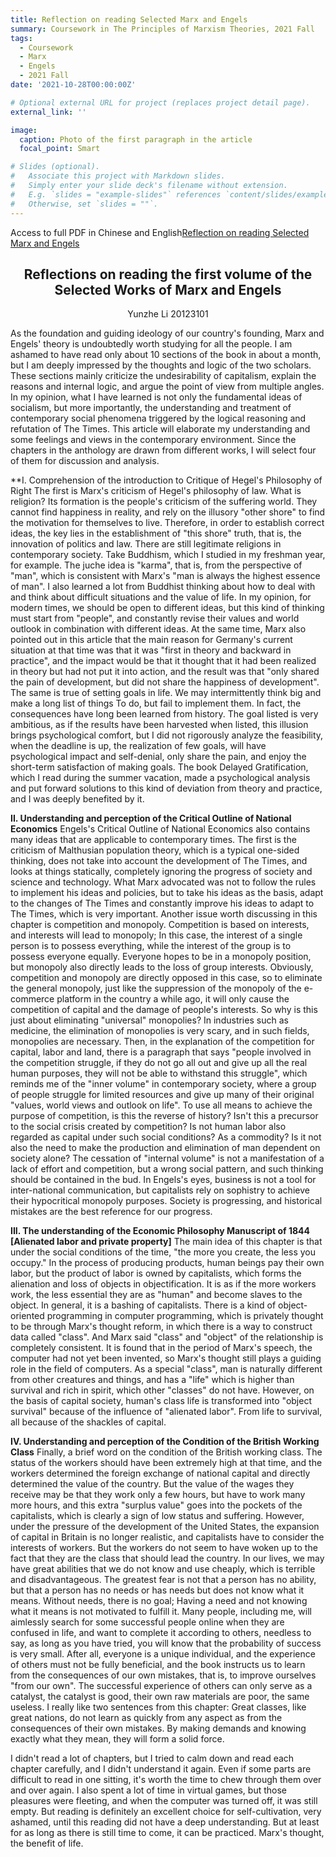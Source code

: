 ```yaml
---
title: Reflection on reading Selected Marx and Engels
summary: Coursework in The Principles of Marxism Theories, 2021 Fall
tags:
  - Coursework
  - Marx
  - Engels
  - 2021 Fall
date: '2021-10-28T00:00:00Z'

# Optional external URL for project (replaces project detail page).
external_link: ''

image:
  caption: Photo of the first paragraph in the article
  focal_point: Smart

# Slides (optional).
#   Associate this project with Markdown slides.
#   Simply enter your slide deck's filename without extension.
#   E.g. `slides = "example-slides"` references `content/slides/example-slides.md`.
#   Otherwise, set `slides = ""`.
---
```

Access to full PDF in Chinese and English[Reflection on reading Selected Marx and Engels](./Reflection%20on%20reading%20Selected%20Marx%20and%20Engels.pdf)

<h2><center>Reflections on reading the first volume of the Selected Works of Marx and Engels</center></h2>
<center>Yunzhe Li 20123101</center>

As the foundation and guiding ideology of our country's founding, Marx and Engels' theory is undoubtedly worth studying for all the people. I am ashamed to have read only about 10 sections of the book in about a month, but I am deeply impressed by the thoughts and logic of the two scholars. These sections mainly criticize the undesirability of capitalism, explain the reasons and internal logic, and argue the point of view from multiple angles. In my opinion, what I have learned is not only the fundamental ideas of socialism, but more importantly, the understanding and treatment of contemporary social phenomena triggered by the logical reasoning and refutation of The Times. This article will elaborate my understanding and some feelings and views in the contemporary environment. Since the chapters in the anthology are drawn from different works, I will select four of them for discussion and analysis.

**I. Comprehension of the introduction to Critique of Hegel's Philosophy of Right
The first is Marx's criticism of Hegel's philosophy of law. What is religion? Its formation is the people's criticism of the suffering world. They cannot find happiness in reality, and rely on the illusory "other shore" to find the motivation for themselves to live. Therefore, in order to establish correct ideas, the key lies in the establishment of "this shore" truth, that is, the innovation of politics and law. There are still legitimate religions in contemporary society. Take Buddhism, which I studied in my freshman year, for example. The juche idea is "karma", that is, from the perspective of "man", which is consistent with Marx's "man is always the highest essence of man". I also learned a lot from Buddhist thinking about how to deal with and think about difficult situations and the value of life. In my opinion, for modern times, we should be open to different ideas, but this kind of thinking must start from "people", and constantly revise their values and world outlook in combination with different ideas.
At the same time, Marx also pointed out in this article that the main reason for Germany's current situation at that time was that it was "first in theory and backward in practice", and the impact would be that it thought that it had been realized in theory but had not put it into action, and the result was that "only shared the pain of development, but did not share the happiness of development". The same is true of setting goals in life. We may intermittently think big and make a long list of things To do, but fail to implement them. In fact, the consequences have long been learned from history. The goal listed is very ambitious, as if the results have been harvested when listed, this illusion brings psychological comfort, but I did not rigorously analyze the feasibility, when the deadline is up, the realization of few goals, will have psychological impact and self-denial, only share the pain, and enjoy the short-term satisfaction of making goals. The book Delayed Gratification, which I read during the summer vacation, made a psychological analysis and put forward solutions to this kind of deviation from theory and practice, and I was deeply benefited by it.

**II. Understanding and perception of the Critical Outline of National Economics**
Engels's Critical Outline of National Economics also contains many ideas that are applicable to contemporary times. The first is the criticism of Malthusian population theory, which is a typical one-sided thinking, does not take into account the development of The Times, and looks at things statically, completely ignoring the progress of society and science and technology. What Marx advocated was not to follow the rules to implement his ideas and policies, but to take his ideas as the basis, adapt to the changes of The Times and constantly improve his ideas to adapt to The Times, which is very important.
Another issue worth discussing in this chapter is competition and monopoly. Competition is based on interests, and interests will lead to monopoly; In this case, the interest of a single person is to possess everything, while the interest of the group is to possess everyone equally. Everyone hopes to be in a monopoly position, but monopoly also directly leads to the loss of group interests. Obviously, competition and monopoly are directly opposed in this case, so to eliminate the general monopoly, just like the suppression of the monopoly of the e-commerce platform in the country a while ago, it will only cause the competition of capital and the damage of people's interests. So why is this just about eliminating "universal" monopolies? In industries such as medicine, the elimination of monopolies is very scary, and in such fields, monopolies are necessary.
Then, in the explanation of the competition for capital, labor and land, there is a paragraph that says "people involved in the competition struggle, if they do not go all out and give up all the real human purposes, they will not be able to withstand this struggle", which reminds me of the "inner volume" in contemporary society, where a group of people struggle for limited resources and give up many of their original "values, world views and outlook on life". To use all means to achieve the purpose of competition, is this the reverse of history? Isn't this a precursor to the social crisis created by competition? Is not human labor also regarded as capital under such social conditions? As a commodity? Is it not also the need to make the production and elimination of man dependent on society alone? The cessation of "internal volume" is not a manifestation of a lack of effort and competition, but a wrong social pattern, and such thinking should be contained in the bud.
In Engels's eyes, business is not a tool for inter-national communication, but capitalists rely on sophistry to achieve their hypocritical monopoly purposes. Society is progressing, and historical mistakes are the best reference for our progress.

**III. The understanding of the Economic Philosophy Manuscript of 1844 [Alienated labor and private property]**
The main idea of this chapter is that under the social conditions of the time, "the more you create, the less you occupy." In the process of producing products, human beings pay their own labor, but the product of labor is owned by capitalists, which forms the alienation and loss of objects in objectification. It is as if the more workers work, the less essential they are as "human" and become slaves to the object. In general, it is a bashing of capitalists.
There is a kind of object-oriented programming in computer programming, which is privately thought to be through Marx's thought reform, in which there is a way to construct data called "class". And Marx said "class" and "object" of the relationship is completely consistent. It is found that in the period of Marx's speech, the computer had not yet been invented, so Marx's thought still plays a guiding role in the field of computers.
As a special "class", man is naturally different from other creatures and things, and has a "life" which is higher than survival and rich in spirit, which other "classes" do not have. However, on the basis of capital society, human's class life is transformed into "object survival" because of the influence of "alienated labor". From life to survival, all because of the shackles of capital.

**IV. Understanding and perception of the Condition of the British Working Class**
Finally, a brief word on the condition of the British working class. The status of the workers should have been extremely high at that time, and the workers determined the foreign exchange of national capital and directly determined the value of the country. But the value of the wages they receive may be that they work only a few hours, but have to work many more hours, and this extra "surplus value" goes into the pockets of the capitalists, which is clearly a sign of low status and suffering.
However, under the pressure of the development of the United States, the expansion of capital in Britain is no longer realistic, and capitalists have to consider the interests of workers. But the workers do not seem to have woken up to the fact that they are the class that should lead the country.
In our lives, we may have great abilities that we do not know and use cheaply, which is terrible and disadvantageous. The greatest fear is not that a person has no ability, but that a person has no needs or has needs but does not know what it means. Without needs, there is no goal; Having a need and not knowing what it means is not motivated to fulfill it. Many people, including me, will aimlessly search for some successful people online when they are confused in life, and want to complete it according to others, needless to say, as long as you have tried, you will know that the probability of success is very small. After all, everyone is a unique individual, and the experience of others must not be fully beneficial, and the book instructs us to learn from the consequences of our own mistakes, that is, to improve ourselves "from our own". The successful experience of others can only serve as a catalyst, the catalyst is good, their own raw materials are poor, the same useless.
I really like two sentences from this chapter:
Great classes, like great nations, do not learn as quickly from any aspect as from the consequences of their own mistakes.
By making demands and knowing exactly what they mean, they will form a solid force.

I didn't read a lot of chapters, but I tried to calm down and read each chapter carefully, and I didn't understand it again. Even if some parts are difficult to read in one sitting, it's worth the time to chew through them over and over again. I also spent a lot of time in virtual games, but those pleasures were fleeting, and when the computer was turned off, it was still empty. But reading is definitely an excellent choice for self-cultivation, very ashamed, until this reading did not have a deep understanding. But at least for as long as there is still time to come, it can be practiced. Marx's thought, the benefit of life.
